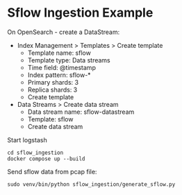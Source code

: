 # Sflow Ingestion Example

On OpenSearch - create a DataStream:

* Index Management > Templates > Create template
  * Template name: sflow
  * Template type: Data streams
  * Time field: @timestamp
  * Index pattern: sflow-*
  * Primary shards: 3
  * Replica shards: 3
  * Create template
* Data Streams > Create data stream
  * Data stream name: sflow-datastream
  * Template: sflow
  * Create data stream

Start logstash

```
cd sflow_ingestion
docker compose up --build
```

Send sflow data from pcap file:

```
sudo venv/bin/python sflow_ingestion/generate_sflow.py
```